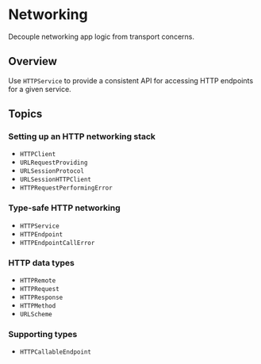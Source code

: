 # Networking

Decouple networking app logic from transport concerns.

## Overview

Use ``HTTPService`` to provide a consistent API for accessing HTTP endpoints for a given service. 

## Topics

### Setting up an HTTP networking stack 

- ``HTTPClient``
- ``URLRequestProviding``
- ``URLSessionProtocol``
- ``URLSessionHTTPClient``
- ``HTTPRequestPerformingError``

### Type-safe HTTP networking  

- ``HTTPService``
- ``HTTPEndpoint``
- ``HTTPEndpointCallError``

### HTTP data types 

- ``HTTPRemote``
- ``HTTPRequest``
- ``HTTPResponse``
- ``HTTPMethod``
- ``URLScheme``

### Supporting types

- ``HTTPCallableEndpoint``
